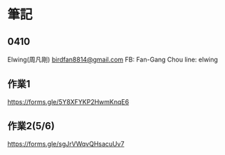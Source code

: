# 筆記

## 0410

Elwing(周凡剛)
birdfan8814@gmail.com
FB: Fan-Gang Chou
line: elwing

## 作業1

https://forms.gle/5Y8XFYKP2HwmKnqE6

## 作業2(5/6)

https://forms.gle/sgJrVWqvQHsacuUv7
